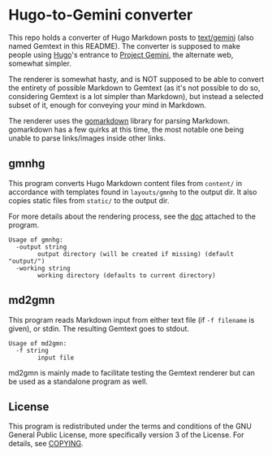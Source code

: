 # Hugo-to-Gemini converter

This repo holds a converter of Hugo Markdown posts to
[text/gemini][Gemtext] (also named Gemtext in this README). The
converter is supposed to make people using [Hugo](https://gohugo.io)'s
entrance to [Project Gemini][Gemini], the alternate web, somewhat
simpler.

[Gemini]: https://gemini.circumlunar.space
[Gemtext]: https://gemini.circumlunar.space/docs/specification.html

The renderer is somewhat hasty, and is NOT supposed to be able to
convert the entirety of possible Markdown to Gemtext (as it's not
possible to do so, considering Gemtext is a lot simpler than Markdown),
but instead a selected subset of it, enough for conveying your mind in
Markdown.

The renderer uses the [gomarkdown][gomarkdown] library for parsing
Markdown. gomarkdown has a few quirks at this time, the most notable one
being unable to parse links/images inside other links.

[gomarkdown]: https://github.com/gomarkdown/markdown

## gmnhg

This program converts Hugo Markdown content files from `content/` in
accordance with templates found in `layouts/gmnhg` to the output dir. It
also copies static files from `static/` to the output dir.

For more details about the rendering process, see the
[doc](cmd/gmnhg/main.go) attached to the program.

```
Usage of gmnhg:
  -output string
        output directory (will be created if missing) (default "output/")
  -working string
        working directory (defaults to current directory)
```

## md2gmn

This program reads Markdown input from either text file (if `-f
filename` is given), or stdin. The resulting Gemtext goes to stdout.

```
Usage of md2gmn:
  -f string
        input file
```

md2gmn is mainly made to facilitate testing the Gemtext renderer but
can be used as a standalone program as well.

## License

This program is redistributed under the terms and conditions of the GNU
General Public License, more specifically version 3 of the License. For
details, see [COPYING](COPYING).
